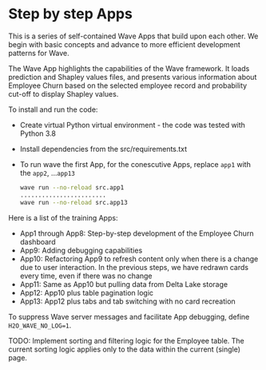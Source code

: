 # Step by step Apps



This is a series of self-contained Wave Apps that build upon each other. We begin with basic concepts and advance to more efficient development patterns for Wave.

The Wave App highlights the capabilities of the Wave framework. It loads prediction and Shapley values files, and presents various information about Employee Churn based on the selected employee record and probability cut-off to display Shapley values.

To install and run the code:

- Create virtual Python virtual environment - the code was tested with Python 3.8

- Install dependencies from the src/requirements.txt 

- To run wave the first App, for the conescutive Apps, replace `app1` with the `app2`, ...`app13` 

  ```bash
  wave run --no-reload src.app1
  ........................
  wave run --no-reload src.app13
  ```



Here is a list of the training Apps:

- App1 through App8: Step-by-step development of the Employee Churn dashboard
- App9: Adding debugging capabilities
- App10: Refactoring App9 to refresh content only when there is a change due to user interaction. In the previous steps, we have redrawn cards every time, even if there was no change
- App11: Same as App10 but pulling data from Delta Lake storage
- App12: App10 plus table pagination logic
- App13: App12 plus tabs and tab switching with no card recreation

To suppress Wave server messages and facilitate App debugging, define `H2O_WAVE_NO_LOG=1`.

TODO: Implement sorting and filtering logic for the Employee table. The current sorting logic applies only to the data within the current (single) page.
